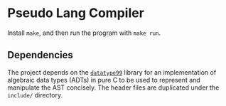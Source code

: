 # Pseudo Lang Compiler

Install `make`, and then run the program with `make run`.

## Dependencies

The project depends on the [`datatype99`] library for an implementation
of algebraic data types (ADTs) in pure C to be used to represent and manipulate
the AST concisely. The header files are duplicated under the `include/` directory.

[`datatype99`]: https://github.com/Hirrolot/datatype99
